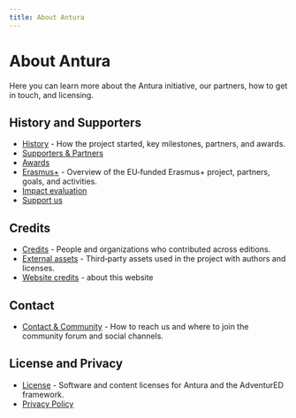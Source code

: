 ```yaml
---
title: About Antura
---
```


# About Antura

Here you can learn more about the Antura initiative, our partners, how to get in touch, and licensing.

## History and Supporters

- [History](./history.md) - How the project started, key milestones, partners, and awards.
- [Supporters & Partners](./supporters.md)
- [Awards](./awards.md)
- [Erasmus+](./erasmus/index.md) - Overview of the EU‑funded Erasmus+ project, partners, goals, and activities.
- [Impact evaluation](./impact.md)
- [Support us](./support-us.md)

## Credits

- [Credits](./credits.md) - People and organizations who contributed across editions.
- [External assets](./credits-assets.md) - Third‑party assets used in the project with authors and licenses.
- [Website credits](./website.md) - about this website

## Contact

- [Contact & Community](./contact.md) - How to reach us and where to join the community forum and social channels.

## License and Privacy

- [License](./license.md) - Software and content licenses for Antura and the AdventurED framework.
- [Privacy Policy](../../privacy-policy.md)
